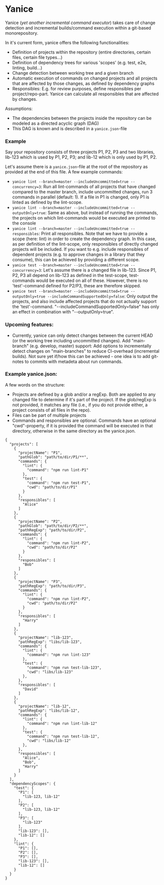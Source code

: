 # Yanice

Yanice (_yet another incremental command executor_) takes care of change detection and incremental builds/command execution within a git-based monorepository.

In it's current form, yanice offers the following functionalities: 

* Definition of projects within the repository (entire directories, certain files, certain file types...)
* Definition of dependency trees for various 'scopes' (e.g. test, e2e, linting, build...)
* Change detection between working tree and a given branch
* Automatic execution of commands on changed projects and all projects that are affected by those changes, as defined
by dependency graphs
* Responsibles: E.g. for review purposes, define responsibles per project/repo-part. Yanice can calculate all responsibles
that are affected by changes.

Assumptions:
* The dependencies between the projects inside the repository can be modeled as a directed acyclic graph (DAG)
* This DAG is known and is described in a `yanice.json`-file

### Example
Say your repository consists of three projects P1, P2, P3 and two libraries, lib-123 which is used by P1, P2, P3;
and lib-12 which is only used by P1, P2. 

Let's assume there is a `yanice.json`-file at the root of the repository as provided at the end of this file. A few example commands:
* `yanice lint --branch=master --includeUncommitted=true --concurrency=3`: Run all lint-commands of all projects that have changed compared to the master branch,
include uncommitted changes, run 3 commands in parallel (default: 1). If a file in P1 is changed, only P1 is linted as defined by the lint-scope.
* `yanice lint --branch=master --includeUncommitted=true --outputOnly=true`: Same as above, but instead of running the commands, the projects
on which lint-commands would be executed are printed to the console
* `yanice lint --branch=master --includeUncommitted=true --responsibles`: Print all responsibles. Note that we have to provide a scope (here: lint)
in order to create the dependency graph. In this case, as per definition of the lint-scope, only responsibles of directly changed projects will be included.
If you want to e.g. include responsibles of dependent projects (e.g. to approve changes in a library that they consume), this can be achieved
by providing a different scope.
* `yanice test --branch=master --includeUncommitted=true --concurrency=3`: Let's assume there is a changed file in lib-123. Since P1, P2, P3 all depend on lib-123
as defined in the test-scope, test-commands would be executed on all of these. However, there is no 'test'-command defined for P2/P3, these are therefore
skipped.
* `yanice test --branch=master --includeUncommitted=true --outputOnly=true --includeCommandSupportedOnly=false`: Only output the projects,
and also include affected projects that do not actually support the 'test'-command. "--includeCommandSupportedOnly=false" has only an effect
in combination with "--outputOnly=true".

### Upcoming features:
* Currently, yanice can only detect changes between the current HEAD (or the working tree including uncommitted changes).
Add "main-branch" (e.g. develop, master) support: Add options to incrementally detect changes on "main-branches" to reduce CI-overhead (incremental builds).
Not sure yet if/how this can be achieved - one idea is to add git-notes to commits with metadeta about run commands. 

### Example yanice.json:
A few words on the structure:
* Projects are defined by a glob and/or a regExp. Both are applied to any changed file to determine if it's part of the project. If the glob/regExp
is not provided, it matches any file (i.e., if you do not provide either, a project consists of all files in the repo).
* Files can be part of multiple projects
* Commands and responsibles are optional. Commands have an optional "cwd"-property, if it is provided the command will be executed in that
directory, otherwise in the same directory as the yanice.json.
```
{
  "projects": [
    {
      "projectName": "P1",
      "pathGlob": "path/to/dir/P1/**",
      "commands": {
        "lint": {
          "command": "npm run lint-P1"
        },
        "test": {
          "command": "npm run test-P1",
          "cwd": "path/to/dir/P1"
        }
      },
      "responsibles": [
        "Alice"
      ]
    },
    {
      "projectName": "P2",
      "pathGlob": "path/to/dir/P2/**",
      "pathRegExp": "path/to/dir/P2",
      "commands": {
        "lint": {
          "command": "npm run lint-P2",
          "cwd": "path/to/dir/P2"
        }
      },
      "responsibles": [
        "Bob"
      ]
    },
    {
      "projectName": "P3",
      "pathRegExp": "path/to/dir/P3",
      "commands": {
        "lint": {
          "command": "npm run lint-P2",
          "cwd": "path/to/dir/P2"
        }
      },
      "responsibles": [
        "Harry"
      ]
    },
    {
      "projectName": "lib-123",
      "pathRegExp": "libs/lib-123",
      "commands": {
        "lint": {
          "command": "npm run lint-123"
        },
        "test": {
          "command": "npm run test-lib-123",
          "cwd": "libs/lib-123"
        },
      },
      "responsibles": [
        "David"
      ]
    },
    {
      "projectName": "lib-12",
      "pathRegExp": "libs/lib-12",
      "commands": {
        "lint": {
          "command": "npm run lint-lib-12"
        },
        "test": {
          "command": "npm run test-lib-12",
          "cwd": "libs/lib-12"
        },
      },
      "responsibles": [
        "Alice",
        "Bob",
        "Harry"
      ]
    }
  ],
  "dependencyScopes": {
    "test": {
      "P1": [
        "lib-123, lib-12"
      ],
      "P2": [
        "lib-123, lib-12"
      ],
      "P3": [
        "lib-123"
      ],
      "lib-123": [],
      "lib-12": []
    },
    "lint": {
      "P1": [],
      "P2": [],
      "P3": [],
      "lib-123": [],
      "lib-12": []
    }
  }
}
```
